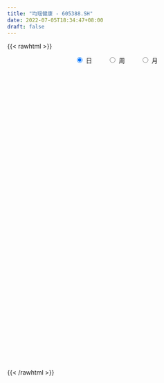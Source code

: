 ```yaml
---
title: "均瑶健康 - 605388.SH"
date: 2022-07-05T18:34:47+08:00
draft: false
---
```

{{< rawhtml >}}
    <div style="text-align: center">
        <label style="padding: 1rem;"><input style="margin-right: .5rem" type="radio" name="period" value="D" checked onclick="period_change(this)">日</label>
        <label style="padding: 1rem;"><input style="margin-right: .5rem" type="radio" name="period" value="W" onclick="period_change(this)">周</label>
        <label style="padding: 1rem;"><input style="margin-right: .5rem" type="radio" name="period" value="M" onclick="period_change(this)">月</label>
    </div>
    <div id="chart" style="height: 700px;"></div> 
    <script type="text/javascript">
        const D_v = [2248.52,683.4,1343.0,3318.27,35761.11,281743.77,409657.01,306037.12,247023.42,203288.97,162003.89,140225.28,151125.35,100701.9,107455.46,84417.52,91993.07,82055.35,64666.99,59244.18,80446.81,100829.95,71824.39,65640.12,39773.19,52912.73,89625.57,91044.77,65178.87,53745.67,38207.94,36638.8,44899.27,50607.59,51830.07,29842.73,50923.31,65048.72,25912.92,31379.15,51117.85,51302.42,67000.86,47892.59,40631.22,33207.67,99191.14,55599.76,28946.71,33688.35,28948.21,33520.17,31555.54,40483.36,66999.06,58939.07,48813.14,36911.64,32964.34,47646.2,54438.29,61232.04,78528.27,62314.8,35390.82,33809.16,22285.6,24996.35,24779.18,20228.58,100022.04,60593.25,62943.54,171910.56,214125.48,199935.71,129353.3,121019.2,167468.49,240946.43,266936.06,184656.98,124643.82,136126.61,130058.43,136053.61,104558.94,107105.1,110958.56,125174.82,134774.94,105022.41,111283.66,235662.94,166727.61,124792.59,92466.92,76431.89,56926.65,75563.62,54454.3,49931.34,51756.4,44545.37,60251.3,61523.63,53236.33,45225.52,40878.59,31100.7,33122.7,33440.2,28478.0,36532.17,30654.3,48164.72,33789.19,92410.44,86708.51,46097.6,36341.33,64042.67,58909.18,35559.59,24234.75,28678.73,18758.0,18813.0,19474.82,18711.0,25778.66,16150.68,23753.22,32793.69,23188.41,21601.12,16900.6,18367.0,14392.6,24799.75,18808.0,27875.55,18821.98,18423.52,70932.59,48579.04,30993.07,22401.62,27481.3,18990.0,20994.0,61563.61,46465.21,45946.41,49311.3,72542.22,73309.29,54332.75,115233.2,172990.88,170944.88,168742.38,229874.75,159148.7,147135.1,159589.01,103056.97,165948.45,119162.44,78610.75,189079.27,158388.46,173411.66,152847.35,174225.18,131815.74,92528.34,183431.3,158210.88,113188.22,93088.6,232497.71,240404.21,145798.82,105626.0,83383.63,104661.64,83360.45,93950.69,92086.96,91236.01,112976.8,82490.64,57406.47,63485.5,42584.3,42073.5,166316.79,102247.84,160225.7,112800.83,110436.09,87990.22,140713.08,99894.59,89349.01,59461.5,49709.5,67697.29,52184.52,76203.68,42490.35,80660.05,65995.05,40635.0,41335.41,30850.0,37524.0,37643.17,27360.0,29156.87,43321.0,34737.09,26222.0,25379.0,27630.14,35541.0,31875.0,25362.0,25268.0,38408.0,44688.87,41307.0,94449.0,67529.0,45171.22,41828.22,64184.56,65539.44,76902.44,54417.44,28295.22,38766.44,34368.09,43510.37,37082.12,25069.0,33485.22,39025.0,38211.0,30954.22,21891.22,33395.0,28957.0,41904.0,27105.0,46135.0,44574.91,26588.89,27577.19,30404.11,31071.58,17937.0,35295.19,21803.88,27050.96,31587.62,14190.15,20525.44,82452.79,82165.31,41950.69,37315.5,22524.83,48831.0,46745.74,114627.7,138383.7,72323.12,53904.38,47273.26,30952.01,35761.0,65984.53,70245.53,53517.15,40278.25,67551.46,35260.87,41146.39,35333.71,39032.87,26115.3,59016.13,39850.0,27291.02,88895.09,36763.22,31506.98,37007.0,36690.0,38915.3,48928.0,34995.0,38055.61,42797.76,36502.26,32993.3,36758.93,33871.07,18838.62,37015.26,30556.93,37657.26,23152.0,30367.34,23772.39,31142.0,62557.11,42116.08,32570.0,46343.1,32008.08,26126.0,27341.18,28777.03,19730.04,25661.0,22100.0,35778.01,114450.17,78640.01,121360.0,68821.0,69774.15,73403.86,167898.52,53139.0,511246.56,307733.49,243430.93,228273.45,179293.02,202137.52,192618.51,159947.3,83953.01,96811.3,79476.87,65439.86,77159.0,43619.0,62881.12,44594.0,30954.0,34784.72,38907.0,38778.22,40980.03,30739.0,24879.0,48592.0,34076.0,28070.97,30788.0,48286.53,31565.0,86194.0,59319.76,65425.97,72179.0,134216.34,167045.34,143980.97,175637.41,126851.0,108546.0,59450.0,147116.0,80335.23,76491.0,86671.0,115852.0,222885.23,260108.2,168594.07,186660.22,355050.75,271798.53,159317.73,150040.0,123976.0,115536.0,71886.5,57311.8,127267.0,114147.0,64937.0,92119.0,143926.5,122813.0,96755.3,76191.5,123661.0,127783.37,239924.27,115992.97,124779.0,123558.0,123493.52,87043.44,96180.22,90734.22,51495.94,42745.15,75526.98,81560.22,104061.0,135697.29,209995.0,166398.07,109055.07,71448.0,101162.34,94282.25,122179.55,119012.22,80031.22,147135.22,139919.44,152658.0,138694.96,95356.0,77450.0,65677.0,83409.0,73479.17,61930.3,45479.0,142692.3,108075.3,102000.0,77222.0,64947.0,128388.5,96047.0,92224.0,95496.0,152914.0,84576.0,67009.23,83139.0,85537.0,45061.0,71905.0]
const D_histogram = [0.0,0.1231680912,0.3295616886,0.5899504993,0.883865898,1.1979656651,1.2457826766,1.0109482198,0.8361504366,0.7190034426,0.5129432736,0.3348154521,0.0959777048,-0.1615903881,-0.423409623,-0.6100238709,-0.7236500323,-0.8368915202,-0.8705723676,-0.8799924561,-0.7925729703,-0.6606342648,-0.5630002213,-0.4664519097,-0.4096819127,-0.4162624901,-0.3234101153,-0.243203057,-0.2179681271,-0.2439691415,-0.2357089416,-0.2377790932,-0.1786650945,-0.0883609319,-0.0060142387,0.0293894031,0.0691850397,0.0412047534,0.0142363488,0.022468638,0.0490903962,0.0468020988,0.0710791882,0.0442019281,-0.006409739,-0.0494464406,-0.1759876296,-0.3031608393,-0.3595549289,-0.3416450252,-0.3322061976,-0.2818657922,-0.2289453974,-0.1543240945,-0.0530685265,0.0277850207,0.0941018789,0.099115081,0.120737003,0.1577420743,0.1759243703,0.1879747452,0.2232013898,0.202314211,0.164758746,0.1068619436,0.0772976695,0.0636744231,0.041466431,0.0340926551,0.1288611324,0.1585825068,0.1890101434,0.3269827972,0.4031310087,0.4866723563,0.460230773,0.3805074112,0.4442840854,0.5011122976,0.6151963772,0.5484627549,0.4587127053,0.3971245268,0.2597845948,0.0911450653,-0.0852889376,-0.2578031893,-0.2299674408,-0.2797932417,-0.2231601009,-0.2018162895,-0.1311360835,0.0059897062,0.0109961856,-0.1009180313,-0.1606801035,-0.2850870814,-0.3324362851,-0.415677555,-0.5065315691,-0.4858353398,-0.431575261,-0.3881330692,-0.3222315185,-0.2500785271,-0.246780907,-0.2466839512,-0.268457602,-0.2441119714,-0.2605026033,-0.2811894973,-0.2600860416,-0.1903283346,-0.1609448266,-0.0859266306,-0.0651761328,0.0303875789,0.0765046374,0.0826558233,0.0970696916,0.1622725036,0.1795779305,0.1515058448,0.1286652946,0.093415262,0.0647856917,0.0652713842,0.0544756066,0.0632158357,0.049137058,0.0507379338,0.0294199415,-0.0377596915,-0.0624300593,-0.0647644809,-0.073250831,-0.0945539182,-0.0817147326,-0.0390281658,0.006177528,0.0505783247,0.0837354899,0.0868565321,0.1697073194,0.2052655813,0.2139553531,0.2093285324,0.1718698608,0.1517808088,0.1113770282,0.1366857478,0.1524039292,0.1743413238,0.174378735,0.2068771499,0.1816033376,0.1644260082,0.2638918363,0.3310961543,0.3297677982,0.4398794399,0.5447798045,0.6084024725,0.6159041368,0.4709232519,0.3613405119,0.3662957829,0.3462201389,0.2469012312,0.2487003546,0.2902427904,0.4527736982,0.4563093815,0.5625429182,0.5827046495,0.5146243958,0.2927998129,0.0870424096,-0.0393443903,-0.1845729982,-0.1178737798,-0.2610801022,-0.5226435714,-0.6884112847,-0.7398430398,-0.7056561924,-0.6869121384,-0.6179138832,-0.5591928719,-0.5699821338,-0.4916481821,-0.4810547408,-0.4434555668,-0.456260379,-0.4734192086,-0.4575051778,-0.2815307047,-0.2071841758,-0.0665823093,0.0202599154,0.0745516386,0.0620293466,0.1440760099,0.1276048691,0.0135812161,-0.0733153214,-0.1078542692,-0.0998619642,-0.1419844545,-0.1395958726,-0.1327281946,-0.2181989257,-0.2997700255,-0.3216070993,-0.3417787212,-0.3360956988,-0.2805541842,-0.2228378897,-0.1739342959,-0.1499522771,-0.1578222635,-0.1848842031,-0.1704429595,-0.1309950611,-0.1223152004,-0.1439453841,-0.1729005196,-0.210916608,-0.2195913299,-0.1731823236,-0.1612945698,-0.1042910742,0.026741002,0.0964109834,0.1518282089,0.1350723694,0.1827785677,0.2475492429,0.313950588,0.3031490901,0.2674461759,0.2620699428,0.1892325604,0.1298292775,0.0803879857,0.023006658,0.0025330319,-0.0096944899,-0.0065177811,-0.0225556206,-0.0376192719,-0.0620459202,-0.0870901534,-0.0631468727,-0.054282754,-0.0073476644,0.0412224284,0.0728609913,0.0997207083,0.1091862901,0.1057281526,0.107511693,0.0911822496,0.0743589585,0.071978445,0.0581894693,0.0423073422,0.0475474145,0.0924468275,0.1628304237,0.1813086005,0.161404334,0.1525797755,0.1750653134,0.1677344269,0.2285092025,0.2899739566,0.3014012879,0.2476331294,0.2139681614,0.1661008081,0.1127387367,0.1254816028,0.1353077518,0.088237248,0.0601019119,-0.0531065139,-0.1414675307,-0.1473970754,-0.1444093975,-0.130554645,-0.1141464089,-0.0482362584,-0.0178239331,-0.0156818332,0.0471602132,0.0680648419,0.0767491603,0.0694857321,0.0658506635,0.0396413609,-0.0083679229,-0.063037978,-0.1010043586,-0.1141553738,-0.1363300831,-0.1282259719,-0.1089343802,-0.1127498314,-0.1210186879,-0.0911644313,-0.0662141686,-0.0518764192,-0.0397183461,-0.0556385142,-0.049267432,-0.0253172584,0.0193023475,0.0483288836,0.0665883918,0.0916684364,0.0805710177,0.0663416724,0.0315987169,0.0055309668,-0.0054491279,-0.0197862675,-0.0226673316,-0.0136980195,0.0577812808,0.0918097356,0.0454884544,0.0251585659,0.048293206,0.0686297958,0.1944801514,0.3915493044,0.4822732252,0.3964641268,0.3535736946,0.3568953181,0.3243765375,0.3252422453,0.2415850603,0.1068708603,0.022916493,-0.1052840556,-0.1840573749,-0.2630396247,-0.3757035259,-0.4312403178,-0.4917490949,-0.4834347265,-0.4370609409,-0.3676289136,-0.3005861541,-0.2602065192,-0.2469969911,-0.217123307,-0.191277722,-0.1318615342,-0.0982522866,-0.0759744782,-0.0515828485,-0.0525544639,-0.0443636651,-0.0658580191,-0.049160211,-0.0201365791,0.0291769551,0.1759864092,0.2883771148,0.3886002555,0.358271116,0.221998779,0.0853113666,0.105306241,0.1284063931,0.0849407136,-0.0153929629,-0.0541782217,0.0371152753,0.1246590107,0.1954065083,0.2176490158,0.2295254859,0.2688587205,0.2244474242,0.1300014075,0.0707524481,0.0448052878,-0.0285721309,-0.1079827537,-0.1676206221,-0.1673227662,-0.22992452,-0.2847487873,-0.2386396854,-0.1566677758,-0.0599868384,-0.013263034,0.0061112639,0.0736842298,0.0892612326,0.0214503788,-0.0836333213,-0.2587101253,-0.4570407799,-0.564057846,-0.6107747704,-0.569268782,-0.5224843159,-0.4819493701,-0.4061528231,-0.3055590737,-0.2303758462,-0.1119942868,0.0753758985,0.2155825101,0.279457914,0.2768269377,0.258821445,0.2621659533,0.2672703718,0.2253760513,0.2405838167,0.2162080177,0.2348155923,0.2399249059,0.2561807472,0.2671379676,0.2410438494,0.2046705352,0.1562747407,0.1248604767,0.0550361579,0.0335951054,0.0109801437,0.0628183762,0.0748606672,0.0649867935,0.0640819615,0.0412585325,0.0466426618,-0.016835657,-0.0690554829,-0.0519734352,0.0128740861,0.0359464237,0.0015491644,0.0190845515,0.0005608601,-0.0191725465,-0.0621985588]
const D_fast = [0.0,0.153960114,0.4427441336,0.8506205691,1.3655024422,1.9790936256,2.3383563063,2.3562589044,2.3904987303,2.453102597,2.3752782464,2.280854288,2.0660109669,1.7680452769,1.4003736363,1.0612534206,0.7667147511,0.4442503833,0.192926444,-0.0364917586,-0.1472155154,-0.180435376,-0.2235513879,-0.2436160537,-0.2892665349,-0.3999127349,-0.3879128888,-0.3685065948,-0.3977636967,-0.4847569965,-0.535424032,-0.5969389568,-0.5824912318,-0.5142773022,-0.4334341686,-0.3906831761,-0.3335912796,-0.3512703775,-0.3746796949,-0.3608302461,-0.3219358889,-0.3125236616,-0.2704767751,-0.2863035532,-0.3385176551,-0.3939159668,-0.5644540632,-0.7674174828,-0.9137003046,-0.9812016572,-1.054814379,-1.0749404217,-1.0792563762,-1.043216097,-0.9552276606,-0.8674278582,-0.7775855303,-0.7477935579,-0.6959873852,-0.6195467953,-0.5573834067,-0.4983393455,-0.4073123534,-0.3776209795,-0.3739867581,-0.4051680745,-0.4154079312,-0.4131125719,-0.4249539562,-0.4238045684,-0.2968208079,-0.2274538069,-0.1497736345,0.0699447187,0.2468756823,0.452085119,0.540701229,0.55610472,0.7309524155,0.9130587022,1.180941876,1.2513239424,1.2762520691,1.3139450224,1.241551239,1.0956979758,0.8979417386,0.6609766896,0.6313205778,0.5115464665,0.512389582,0.4832793212,0.5211755063,0.6597987225,0.6675542483,0.5304105235,0.4304784255,0.2347996772,0.1043414023,-0.0828192565,-0.3003061628,-0.4010687685,-0.4547025049,-0.5082935804,-0.5229499093,-0.5133165497,-0.5717141564,-0.6332881883,-0.7221762396,-0.7588586019,-0.8403748846,-0.931359153,-0.9752772076,-0.9531015843,-0.963954283,-0.9104177446,-0.90596128,-0.8028006736,-0.7375574557,-0.710742314,-0.6720610228,-0.566290085,-0.5040901754,-0.4942857999,-0.4849600264,-0.4968562435,-0.5092893909,-0.4924858523,-0.4896627283,-0.4651185403,-0.4669130535,-0.4526276942,-0.4665907012,-0.543210257,-0.5834881397,-0.6020136815,-0.6288127393,-0.6737543061,-0.6813438036,-0.6484142783,-0.6016642025,-0.5446188247,-0.490527787,-0.4656926118,-0.3404149946,-0.2535403373,-0.1913617274,-0.143656415,-0.1381476213,-0.1202914711,-0.1328509947,-0.0733708381,-0.0195516745,0.0459710512,0.0896031461,0.1738208485,0.1939478706,0.2178770433,0.3833158305,0.533294187,0.6144077805,0.8344892822,1.0755845979,1.2913078841,1.4527855825,1.4255355106,1.4062878985,1.5028171153,1.569296506,1.5317029061,1.5956771181,1.7097802515,1.9855045839,2.1031176126,2.3499868788,2.5158247726,2.5764006178,2.4277759881,2.2437791872,2.1075562898,1.9161844323,1.9534152058,1.7449388578,1.3527144957,1.0148439613,0.7784514462,0.6362242455,0.483240265,0.3977600493,0.3166828427,0.1633980473,0.1188199535,0.0091497096,-0.0641150081,-0.190984915,-0.3264985468,-0.4249608105,-0.3193690135,-0.2968185285,-0.1728622394,-0.0809550358,-0.008025403,-0.0050403584,0.1130253074,0.1284553839,0.017827035,-0.0873983329,-0.148900848,-0.165874034,-0.243492638,-0.2760030242,-0.3023173949,-0.4423378574,-0.5988514636,-0.7010903121,-0.8067066144,-0.8850475167,-0.8996445481,-0.897637726,-0.8922177062,-0.9057237567,-0.9530493089,-1.0263322994,-1.0545017956,-1.0478026625,-1.0697016019,-1.1273181317,-1.199498397,-1.2902436375,-1.3538161918,-1.3507027664,-1.3791386551,-1.348207928,-1.2104906013,-1.1167178741,-1.0233435964,-1.0063313435,-0.9129305033,-0.7862725173,-0.6413835253,-0.5763977506,-0.5452391209,-0.4850978683,-0.5106271106,-0.5375730742,-0.5669173695,-0.6185470326,-0.6383874008,-0.6530385451,-0.6514912815,-0.6731680262,-0.6976364955,-0.7375746238,-0.7843913953,-0.7762348329,-0.7809414027,-0.7358432291,-0.6769675293,-0.6271137186,-0.5753238244,-0.5385616701,-0.5155877695,-0.4869263058,-0.4804601869,-0.4786937383,-0.4630796405,-0.462321249,-0.4676265405,-0.4504996146,-0.3824884947,-0.2713972925,-0.2075919656,-0.1871451486,-0.1578247632,-0.091572897,-0.0569701768,0.0609318995,0.1948901427,0.281667796,0.2898079199,0.3096349922,0.303292841,0.2781154537,0.3222287205,0.3658818075,0.3408706156,0.3277607575,0.2012757033,0.0775478038,0.0347689902,0.0016543187,-0.01712959,-0.0292579561,0.0245931297,0.0505494719,0.0487711135,0.1234032131,0.1613240523,0.1891956608,0.1993036656,0.2121312629,0.1958323005,0.145731036,0.0753014864,0.0120840161,-0.0296058425,-0.0858630726,-0.1098154544,-0.1177574577,-0.1497603667,-0.1882838953,-0.1812207465,-0.1728240259,-0.1714553814,-0.1692268948,-0.1990566914,-0.2050024672,-0.1873816082,-0.1379364154,-0.0968276584,-0.0619210522,-0.0139238986,-0.0048785629,-0.00252249,-0.0293657663,-0.0540507747,-0.0663931513,-0.0856768578,-0.0942247548,-0.0886799476,-0.0027553271,0.0542255616,0.019276394,0.005236147,0.0404440886,0.0779381273,0.2524085208,0.5473649998,0.758657227,0.7719641602,0.8174671517,0.9100126048,0.9585879586,1.0407642277,1.0175033077,0.9095068228,0.8312815788,0.6767600163,0.5519723532,0.4072301972,0.2006404146,0.0372935432,-0.1461525076,-0.2586968207,-0.3215882704,-0.3440634715,-0.3521672505,-0.3768392454,-0.4253789651,-0.4497861077,-0.4717599533,-0.4453091491,-0.4362629731,-0.4329787843,-0.4214828667,-0.435593098,-0.4384932155,-0.4764520743,-0.472044319,-0.4480548318,-0.3914470589,-0.2006410025,-0.0161560181,0.1812171864,0.240455826,0.1596831837,0.0443236129,0.0906450476,0.1458467979,0.1236162969,0.0194343796,-0.0328954346,0.0676768812,0.1863853693,0.3059844939,0.3826392555,0.4518970971,0.5584450117,0.5701455715,0.5081999067,0.4666390593,0.4518932209,0.3713727695,0.2649664583,0.1634234344,0.1218905987,0.001807715,-0.1242037491,-0.1377545686,-0.094949603,-0.0132653752,0.0301426708,0.0510447846,0.1370388079,0.1749311189,0.1124828598,-0.0135091706,-0.2532635059,-0.5658543555,-0.8138858831,-1.0132965001,-1.1141077072,-1.19794432,-1.2778967167,-1.3036383755,-1.2794343945,-1.2618451285,-1.1714621409,-0.9652479809,-0.7711457418,-0.6374058594,-0.5708301013,-0.5241302327,-0.4552442361,-0.3833222247,-0.3688725323,-0.2935188128,-0.2638426074,-0.1865311346,-0.1214405946,-0.0411395665,0.0366021458,0.0707689899,0.0855633095,0.0762362002,0.0760370554,0.019971776,0.0069294998,-0.0129404259,0.0546024006,0.0853598585,0.0917326832,0.1068483414,0.0943395456,0.1113843404,0.0436971073,-0.0257865893,-0.0216979004,0.0463681424,0.078427086,0.0444171178,0.0667236427,0.0483401664,0.0238136232,-0.0347620289]
const D_slow = [0.0,0.0307920228,0.1131824449,0.2606700698,0.4816365443,0.7811279605,1.0925736297,1.3453106846,1.5543482938,1.7340991544,1.8623349728,1.9460388358,1.970033262,1.929635665,1.8237832593,1.6712772915,1.4903647835,1.2811419034,1.0634988115,0.8435006975,0.6453574549,0.4801988887,0.3394488334,0.222835856,0.1204153778,0.0163497553,-0.0645027736,-0.1253035378,-0.1797955696,-0.240787855,-0.2997150904,-0.3591598637,-0.4038261373,-0.4259163703,-0.4274199299,-0.4200725792,-0.4027763192,-0.3924751309,-0.3889160437,-0.3832988842,-0.3710262851,-0.3593257604,-0.3415559634,-0.3305054813,-0.3321079161,-0.3444695262,-0.3884664336,-0.4642566435,-0.5541453757,-0.639556632,-0.7226081814,-0.7930746295,-0.8503109788,-0.8888920024,-0.9021591341,-0.8952128789,-0.8716874092,-0.8469086389,-0.8167243882,-0.7772888696,-0.733307777,-0.6863140907,-0.6305137432,-0.5799351905,-0.538745504,-0.5120300181,-0.4927056007,-0.476786995,-0.4664203872,-0.4578972235,-0.4256819403,-0.3860363136,-0.3387837778,-0.2570380785,-0.1562553263,-0.0345872373,0.080470456,0.1755973088,0.2866683301,0.4119464045,0.5657454988,0.7028611875,0.8175393639,0.9168204956,0.9817666442,1.0045529106,0.9832306762,0.9187798788,0.8612880186,0.7913397082,0.735549683,0.6850956106,0.6523115897,0.6538090163,0.6565580627,0.6313285548,0.591158529,0.5198867586,0.4367776873,0.3328582986,0.2062254063,0.0847665714,-0.0231272439,-0.1201605112,-0.2007183908,-0.2632380226,-0.3249332493,-0.3866042371,-0.4537186376,-0.5147466305,-0.5798722813,-0.6501696556,-0.715191166,-0.7627732497,-0.8030094564,-0.824491114,-0.8407851472,-0.8331882525,-0.8140620931,-0.7933981373,-0.7691307144,-0.7285625885,-0.6836681059,-0.6457916447,-0.613625321,-0.5902715055,-0.5740750826,-0.5577572366,-0.5441383349,-0.528334376,-0.5160501115,-0.503365628,-0.4960106427,-0.5054505655,-0.5210580804,-0.5372492006,-0.5555619083,-0.5792003879,-0.599629071,-0.6093861125,-0.6078417305,-0.5951971493,-0.5742632769,-0.5525491438,-0.510122314,-0.4588059187,-0.4053170804,-0.3529849473,-0.3100174821,-0.2720722799,-0.2442280229,-0.2100565859,-0.1719556036,-0.1283702727,-0.0847755889,-0.0330563014,0.012344533,0.0534510351,0.1194239941,0.2021980327,0.2846399823,0.3946098423,0.5308047934,0.6829054115,0.8368814457,0.9546122587,1.0449473866,1.1365213324,1.2230763671,1.2848016749,1.3469767636,1.4195374611,1.5327308857,1.6468082311,1.7874439606,1.933120123,2.061776222,2.1349761752,2.1567367776,2.14690068,2.1007574305,2.0712889855,2.00601896,1.8753580671,1.703255246,1.518294486,1.3418804379,1.1701524033,1.0156739325,0.8758757145,0.7333801811,0.6104681356,0.4902044504,0.3793405587,0.2652754639,0.1469206618,0.0325443673,-0.0378383088,-0.0896343528,-0.1062799301,-0.1012149512,-0.0825770416,-0.0670697049,-0.0310507025,0.0008505148,0.0042458188,-0.0140830115,-0.0410465788,-0.0660120698,-0.1015081835,-0.1364071516,-0.1695892003,-0.2241389317,-0.2990814381,-0.3794832129,-0.4649278932,-0.5489518179,-0.6190903639,-0.6747998364,-0.7182834103,-0.7557714796,-0.7952270455,-0.8414480962,-0.8840588361,-0.9168076014,-0.9473864015,-0.9833727475,-1.0265978774,-1.0793270294,-1.1342248619,-1.1775204428,-1.2178440853,-1.2439168538,-1.2372316033,-1.2131288575,-1.1751718052,-1.1414037129,-1.095709071,-1.0338217602,-0.9553341133,-0.8795468407,-0.8126852968,-0.7471678111,-0.699859671,-0.6674023516,-0.6473053552,-0.6415536907,-0.6409204327,-0.6433440552,-0.6449735004,-0.6506124056,-0.6600172236,-0.6755287036,-0.697301242,-0.7130879601,-0.7266586487,-0.7284955648,-0.7181899577,-0.6999747098,-0.6750445328,-0.6477479602,-0.6213159221,-0.5944379988,-0.5716424364,-0.5530526968,-0.5350580855,-0.5205107182,-0.5099338827,-0.4980470291,-0.4749353222,-0.4342277162,-0.3889005661,-0.3485494826,-0.3104045387,-0.2666382104,-0.2247046036,-0.167577303,-0.0950838139,-0.0197334919,0.0421747905,0.0956668308,0.1371920329,0.165376717,0.1967471177,0.2305740557,0.2526333677,0.2676588456,0.2543822172,0.2190153345,0.1821660656,0.1460637163,0.113425055,0.0848884528,0.0728293882,0.0683734049,0.0644529466,0.0762429999,0.0932592104,0.1124465005,0.1298179335,0.1462805994,0.1561909396,0.1540989589,0.1383394644,0.1130883747,0.0845495313,0.0504670105,0.0184105175,-0.0088230775,-0.0370105354,-0.0672652073,-0.0900563152,-0.1066098573,-0.1195789621,-0.1295085487,-0.1434181772,-0.1557350352,-0.1620643498,-0.1572387629,-0.145156542,-0.1285094441,-0.105592335,-0.0854495805,-0.0688641624,-0.0609644832,-0.0595817415,-0.0609440235,-0.0658905903,-0.0715574232,-0.0749819281,-0.0605366079,-0.037584174,-0.0262120604,-0.0199224189,-0.0078491174,0.0093083315,0.0579283694,0.1558156955,0.2763840018,0.3755000335,0.4638934571,0.5531172866,0.634211421,0.7155219824,0.7759182474,0.8026359625,0.8083650858,0.7820440719,0.7360297281,0.670269822,0.5763439405,0.468533861,0.3455965873,0.2247379057,0.1154726705,0.0235654421,-0.0515810964,-0.1166327262,-0.178381974,-0.2326628008,-0.2804822313,-0.3134476148,-0.3380106865,-0.357004306,-0.3699000182,-0.3830386341,-0.3941295504,-0.4105940552,-0.4228841079,-0.4279182527,-0.4206240139,-0.3766274116,-0.3045331329,-0.2073830691,-0.1178152901,-0.0623155953,-0.0409877537,-0.0146611934,0.0174404049,0.0386755833,0.0348273425,0.0212827871,0.0305616059,0.0617263586,0.1105779857,0.1649902396,0.2223716111,0.2895862912,0.3456981473,0.3781984992,0.3958866112,0.4070879331,0.3999449004,0.372949212,0.3310440565,0.2892133649,0.2317322349,0.1605450381,0.1008851168,0.0617181728,0.0467214632,0.0434057047,0.0449335207,0.0633545782,0.0856698863,0.091032481,0.0701241507,0.0054466194,-0.1088135756,-0.2498280371,-0.4025217297,-0.5448389252,-0.6754600042,-0.7959473467,-0.8974855524,-0.9738753209,-1.0314692824,-1.0594678541,-1.0406238795,-0.9867282519,-0.9168637734,-0.847657039,-0.7829516777,-0.7174101894,-0.6505925965,-0.5942485836,-0.5341026295,-0.480050625,-0.421346727,-0.3613655005,-0.2973203137,-0.2305358218,-0.1702748595,-0.1191072257,-0.0800385405,-0.0488234213,-0.0350643819,-0.0266656055,-0.0239205696,-0.0082159756,0.0104991912,0.0267458896,0.04276638,0.0530810131,0.0647416786,0.0605327643,0.0432688936,0.0302755348,0.0334940563,0.0424806622,0.0428679534,0.0476390912,0.0477793063,0.0429861696,0.0274365299]
const D_data = [['2020-08-18', 16.12, 19.34, 16.12, 19.34],['2020-08-19', 21.27, 21.27, 21.27, 21.27],['2020-08-20', 23.4, 23.4, 23.4, 23.4],['2020-08-21', 25.74, 25.74, 25.74, 25.74],['2020-08-24', 28.31, 28.31, 28.31, 28.31],['2020-08-25', 29.72, 31.14, 29.1, 31.14],['2020-08-26', 31.2, 29.9, 29.04, 32.25],['2020-08-27', 28.43, 26.93, 26.91, 28.55],['2020-08-28', 26.6, 27.52, 26.4, 28.8],['2020-08-31', 27.29, 28.31, 27.27, 29.11],['2020-09-01', 27.85, 27.07, 26.64, 28.15],['2020-09-02', 26.9, 26.99, 26.78, 27.77],['2020-09-03', 27.1, 25.55, 25.41, 27.29],['2020-09-04', 24.6, 24.22, 24.12, 24.95],['2020-09-07', 24.2, 22.79, 22.74, 24.26],['2020-09-08', 22.79, 22.35, 21.98, 23.0],['2020-09-09', 21.78, 22.14, 21.66, 22.98],['2020-09-10', 22.16, 21.1, 20.1, 22.67],['2020-09-11', 20.55, 21.18, 20.55, 21.5],['2020-09-14', 21.19, 20.8, 20.67, 21.38],['2020-09-15', 20.69, 21.66, 20.66, 21.78],['2020-09-16', 21.4, 22.31, 21.04, 22.73],['2020-09-17', 22.01, 22.07, 21.75, 22.55],['2020-09-18', 21.88, 22.21, 21.71, 22.56],['2020-09-21', 22.23, 21.8, 21.76, 22.23],['2020-09-22', 21.46, 20.82, 20.81, 21.5],['2020-09-23', 20.97, 22.0, 20.88, 22.65],['2020-09-24', 21.75, 22.07, 21.7, 22.71],['2020-09-25', 22.09, 21.46, 21.22, 22.68],['2020-09-28', 21.52, 20.6, 20.43, 21.67],['2020-09-29', 20.66, 20.75, 20.4, 21.02],['2020-09-30', 20.76, 20.4, 20.34, 20.95],['2020-10-09', 20.67, 21.1, 20.65, 21.28],['2020-10-12', 21.2, 21.73, 21.19, 21.88],['2020-10-13', 21.73, 22.0, 21.45, 22.22],['2020-10-14', 21.92, 21.68, 21.6, 22.16],['2020-10-15', 21.44, 21.92, 21.28, 22.1],['2020-10-16', 21.79, 21.09, 20.82, 21.96],['2020-10-19', 20.93, 20.92, 20.71, 21.23],['2020-10-20', 20.67, 21.27, 20.67, 21.35],['2020-10-21', 21.28, 21.57, 20.92, 21.89],['2020-10-22', 21.6, 21.26, 21.21, 21.99],['2020-10-23', 21.01, 21.65, 21.01, 22.01],['2020-10-26', 21.53, 21.0, 20.0, 21.66],['2020-10-27', 21.04, 20.46, 20.23, 21.18],['2020-10-28', 20.33, 20.23, 20.03, 20.6],['2020-10-29', 19.49, 18.58, 18.21, 19.5],['2020-10-30', 18.54, 17.63, 17.57, 18.54],['2020-11-02', 17.57, 17.68, 17.45, 17.8],['2020-11-03', 17.7, 18.14, 17.6, 18.16],['2020-11-04', 18.2, 17.74, 17.7, 18.21],['2020-11-05', 17.89, 18.06, 17.78, 18.1],['2020-11-06', 18.0, 18.05, 17.9, 18.3],['2020-11-09', 18.1, 18.39, 18.0, 18.45],['2020-11-10', 18.4, 18.99, 18.18, 19.19],['2020-11-11', 18.78, 19.09, 18.65, 19.5],['2020-11-12', 19.25, 19.23, 18.57, 19.34],['2020-11-13', 19.0, 18.61, 18.5, 19.18],['2020-11-16', 18.54, 18.86, 18.41, 18.95],['2020-11-17', 18.88, 19.21, 18.73, 19.26],['2020-11-18', 19.03, 19.15, 18.92, 19.65],['2020-11-19', 18.98, 19.2, 18.8, 19.67],['2020-11-20', 19.18, 19.69, 18.87, 19.87],['2020-11-23', 19.6, 19.11, 19.03, 19.7],['2020-11-24', 19.1, 18.81, 18.7, 19.1],['2020-11-25', 18.77, 18.33, 18.27, 18.96],['2020-11-26', 18.48, 18.45, 18.11, 18.5],['2020-11-27', 18.28, 18.52, 18.11, 18.58],['2020-11-30', 18.48, 18.29, 18.21, 18.68],['2020-12-01', 18.2, 18.36, 18.17, 18.46],['2020-12-02', 18.42, 19.88, 18.35, 19.99],['2020-12-03', 19.52, 19.46, 19.19, 19.75],['2020-12-04', 19.57, 19.72, 19.45, 19.94],['2020-12-07', 20.13, 21.69, 19.59, 21.69],['2020-12-08', 21.13, 21.76, 21.13, 23.47],['2020-12-09', 21.7, 22.63, 21.29, 23.42],['2020-12-10', 22.17, 21.79, 21.63, 22.51],['2020-12-11', 21.43, 21.19, 20.69, 22.22],['2020-12-14', 21.1, 23.31, 21.1, 23.31],['2020-12-15', 24.0, 23.98, 23.38, 24.98],['2020-12-16', 23.51, 25.68, 23.51, 26.28],['2020-12-17', 24.4, 24.1, 23.8, 24.75],['2020-12-18', 23.58, 23.9, 23.33, 24.94],['2020-12-21', 23.58, 24.31, 22.58, 24.36],['2020-12-22', 23.81, 23.22, 23.12, 24.47],['2020-12-23', 23.2, 22.28, 21.83, 23.25],['2020-12-24', 22.36, 21.39, 21.2, 22.84],['2020-12-25', 20.87, 20.49, 19.82, 20.99],['2020-12-28', 20.88, 22.54, 20.57, 22.54],['2020-12-29', 23.16, 21.42, 21.16, 23.16],['2020-12-30', 21.44, 22.68, 21.42, 23.29],['2020-12-31', 22.66, 22.38, 22.12, 23.16],['2021-01-04', 22.41, 23.21, 22.08, 23.41],['2021-01-05', 22.79, 24.65, 22.79, 25.53],['2021-01-06', 24.1, 23.48, 23.05, 24.5],['2021-01-07', 23.0, 21.78, 21.47, 23.28],['2021-01-08', 21.93, 21.95, 20.75, 22.4],['2021-01-11', 21.53, 20.54, 20.54, 21.93],['2021-01-12', 20.2, 20.86, 20.2, 21.5],['2021-01-13', 20.71, 19.81, 19.43, 20.71],['2021-01-14', 19.58, 18.91, 18.68, 19.75],['2021-01-15', 18.99, 19.74, 18.79, 19.98],['2021-01-18', 19.68, 20.0, 19.07, 20.16],['2021-01-19', 19.8, 19.79, 19.74, 20.39],['2021-01-20', 19.83, 20.06, 19.18, 20.14],['2021-01-21', 19.93, 20.25, 19.8, 20.49],['2021-01-22', 20.2, 19.35, 19.27, 20.2],['2021-01-25', 19.21, 19.07, 18.71, 19.78],['2021-01-26', 19.07, 18.47, 18.45, 19.2],['2021-01-27', 18.47, 18.78, 18.13, 18.88],['2021-01-28', 18.5, 18.01, 17.98, 18.76],['2021-01-29', 18.13, 17.55, 17.35, 18.35],['2021-02-01', 17.4, 17.76, 17.3, 17.88],['2021-02-02', 17.92, 18.33, 17.8, 18.59],['2021-02-03', 18.35, 17.84, 17.7, 18.36],['2021-02-04', 17.81, 18.48, 17.66, 18.56],['2021-02-05', 18.5, 17.88, 17.78, 18.55],['2021-02-08', 18.84, 19.0, 18.42, 19.67],['2021-02-09', 18.34, 18.69, 17.88, 18.88],['2021-02-10', 18.6, 18.28, 18.09, 18.63],['2021-02-18', 18.45, 18.4, 18.21, 18.59],['2021-02-19', 18.41, 19.25, 18.41, 19.47],['2021-02-22', 19.06, 18.91, 18.86, 19.31],['2021-02-23', 18.84, 18.35, 18.2, 18.84],['2021-02-24', 18.3, 18.3, 18.18, 18.48],['2021-02-25', 18.41, 17.99, 17.84, 18.42],['2021-02-26', 17.58, 17.88, 17.58, 18.08],['2021-03-01', 17.86, 18.14, 17.84, 18.15],['2021-03-02', 18.38, 17.94, 17.86, 18.38],['2021-03-03', 17.97, 18.15, 17.86, 18.17],['2021-03-04', 18.12, 17.82, 17.75, 18.12],['2021-03-05', 17.66, 17.95, 17.58, 18.03],['2021-03-08', 18.1, 17.57, 17.57, 18.11],['2021-03-09', 17.56, 16.68, 16.2, 17.6],['2021-03-10', 16.85, 16.85, 16.64, 17.09],['2021-03-11', 16.75, 16.93, 16.52, 16.99],['2021-03-12', 17.0, 16.69, 16.6, 17.08],['2021-03-15', 16.66, 16.3, 16.22, 16.66],['2021-03-16', 16.33, 16.55, 16.3, 16.62],['2021-03-17', 16.65, 16.94, 16.58, 17.14],['2021-03-18', 17.0, 17.11, 16.81, 17.17],['2021-03-19', 17.29, 17.28, 17.18, 17.68],['2021-03-22', 17.19, 17.32, 17.01, 17.45],['2021-03-23', 17.38, 17.03, 16.94, 17.47],['2021-03-24', 16.93, 18.29, 16.86, 18.73],['2021-03-25', 17.95, 18.1, 17.6, 18.39],['2021-03-26', 17.95, 17.99, 17.77, 18.19],['2021-03-29', 17.87, 17.95, 17.81, 18.08],['2021-03-30', 17.95, 17.53, 17.43, 17.99],['2021-03-31', 17.35, 17.68, 17.2, 17.74],['2021-04-01', 17.6, 17.33, 17.31, 17.77],['2021-04-02', 17.7, 18.18, 17.68, 18.36],['2021-04-06', 18.21, 18.26, 18.0, 18.5],['2021-04-07', 18.18, 18.55, 17.98, 18.75],['2021-04-08', 18.43, 18.46, 18.24, 18.87],['2021-04-09', 18.31, 19.1, 18.1, 19.2],['2021-04-12', 19.37, 18.55, 18.49, 19.78],['2021-04-13', 18.54, 18.68, 18.5, 19.39],['2021-04-14', 18.46, 20.55, 17.84, 20.55],['2021-04-15', 21.4, 20.86, 19.93, 21.4],['2021-04-16', 20.86, 20.48, 20.44, 22.45],['2021-04-19', 20.1, 22.53, 20.05, 22.53],['2021-04-20', 23.18, 23.51, 22.66, 24.66],['2021-04-21', 23.2, 24.0, 22.7, 24.18],['2021-04-22', 24.85, 24.09, 23.61, 25.45],['2021-04-23', 23.75, 22.37, 22.18, 24.1],['2021-04-26', 22.2, 22.6, 22.06, 23.4],['2021-04-27', 22.53, 24.2, 21.77, 24.86],['2021-04-28', 24.2, 24.3, 23.68, 25.0],['2021-04-29', 24.16, 23.4, 23.23, 24.42],['2021-04-30', 23.8, 24.79, 23.8, 25.74],['2021-05-06', 24.5, 25.82, 24.5, 26.28],['2021-05-07', 25.7, 28.4, 25.2, 28.4],['2021-05-10', 27.23, 27.45, 26.86, 28.39],['2021-05-11', 27.8, 29.69, 27.27, 30.1],['2021-05-12', 29.21, 29.68, 28.76, 30.49],['2021-05-13', 29.61, 29.17, 28.4, 29.61],['2021-05-14', 29.17, 27.08, 27.02, 31.28],['2021-05-17', 26.0, 26.58, 25.53, 27.17],['2021-05-18', 26.3, 27.0, 25.98, 27.32],['2021-05-19', 26.9, 26.24, 25.61, 26.9],['2021-05-20', 26.35, 28.86, 26.18, 28.86],['2021-05-21', 29.21, 26.16, 25.97, 29.21],['2021-05-24', 24.55, 23.54, 23.54, 25.07],['2021-05-25', 23.0, 23.35, 22.8, 24.21],['2021-05-26', 23.03, 23.85, 23.02, 23.95],['2021-05-27', 23.8, 24.5, 23.65, 25.37],['2021-05-28', 24.29, 24.07, 23.78, 24.6],['2021-05-31', 23.96, 24.57, 23.73, 25.08],['2021-06-01', 25.17, 24.45, 24.21, 25.38],['2021-06-02', 24.1, 23.37, 23.0, 24.49],['2021-06-03', 23.12, 24.34, 23.12, 25.0],['2021-06-04', 24.49, 23.42, 23.26, 24.5],['2021-06-07', 23.09, 23.58, 22.7, 23.72],['2021-06-08', 23.62, 22.7, 22.4, 23.65],['2021-06-09', 22.55, 22.22, 22.02, 22.74],['2021-06-10', 22.07, 22.27, 22.01, 22.72],['2021-06-11', 22.26, 24.5, 22.1, 24.5],['2021-06-15', 24.35, 23.7, 22.9, 24.37],['2021-06-16', 23.64, 24.99, 22.6, 25.95],['2021-06-17', 24.5, 24.9, 24.4, 25.83],['2021-06-18', 24.6, 24.9, 24.27, 25.8],['2021-06-21', 24.4, 24.22, 23.82, 24.6],['2021-06-22', 24.16, 25.67, 23.93, 26.15],['2021-06-23', 25.44, 24.72, 24.3, 25.6],['2021-06-24', 24.68, 23.2, 23.18, 24.7],['2021-06-25', 23.17, 22.97, 22.6, 23.49],['2021-06-28', 22.6, 23.22, 22.6, 23.6],['2021-06-29', 23.22, 23.59, 22.71, 23.98],['2021-06-30', 23.32, 22.76, 22.65, 23.35],['2021-07-01', 22.76, 23.08, 22.72, 23.89],['2021-07-02', 22.96, 23.03, 22.72, 23.8],['2021-07-05', 22.71, 21.49, 21.4, 22.98],['2021-07-06', 21.49, 20.84, 20.48, 21.63],['2021-07-07', 20.61, 21.01, 20.61, 21.35],['2021-07-08', 20.7, 20.59, 20.46, 21.06],['2021-07-09', 20.75, 20.53, 20.21, 20.78],['2021-07-12', 20.48, 20.99, 20.06, 21.19],['2021-07-13', 20.9, 21.03, 20.84, 21.45],['2021-07-14', 20.85, 20.95, 20.63, 21.25],['2021-07-15', 20.9, 20.6, 20.2, 21.0],['2021-07-16', 20.7, 20.01, 19.98, 20.7],['2021-07-19', 20.01, 19.42, 19.26, 20.01],['2021-07-20', 19.35, 19.64, 19.11, 19.7],['2021-07-21', 19.6, 19.85, 19.6, 20.2],['2021-07-22', 19.77, 19.36, 19.3, 20.05],['2021-07-23', 19.36, 18.7, 18.58, 19.5],['2021-07-26', 18.46, 18.2, 17.71, 18.7],['2021-07-27', 17.96, 17.6, 17.56, 18.42],['2021-07-28', 17.44, 17.51, 16.92, 17.76],['2021-07-29', 17.65, 17.98, 17.62, 18.15],['2021-07-30', 17.8, 17.4, 16.95, 17.8],['2021-08-02', 17.09, 17.87, 16.83, 17.89],['2021-08-03', 17.89, 19.1, 17.65, 19.66],['2021-08-04', 18.58, 18.75, 18.31, 18.98],['2021-08-05', 18.6, 18.84, 18.45, 19.45],['2021-08-06', 18.85, 17.99, 17.9, 18.85],['2021-08-09', 17.9, 18.85, 17.71, 19.1],['2021-08-10', 18.97, 19.39, 18.6, 19.66],['2021-08-11', 19.39, 19.85, 19.02, 19.97],['2021-08-12', 19.75, 19.15, 19.12, 19.78],['2021-08-13', 19.15, 18.82, 18.74, 19.19],['2021-08-16', 18.8, 19.19, 18.8, 19.7],['2021-08-17', 18.88, 18.21, 18.11, 19.2],['2021-08-18', 18.06, 18.05, 17.79, 18.23],['2021-08-19', 18.22, 17.87, 17.82, 18.35],['2021-08-20', 17.87, 17.43, 17.2, 17.87],['2021-08-23', 17.45, 17.6, 17.45, 17.81],['2021-08-24', 17.55, 17.52, 17.43, 17.73],['2021-08-25', 17.52, 17.59, 17.38, 17.88],['2021-08-26', 17.59, 17.21, 17.09, 17.63],['2021-08-27', 17.34, 17.02, 16.94, 17.34],['2021-08-30', 16.8, 16.66, 16.35, 17.08],['2021-08-31', 16.58, 16.36, 16.23, 16.77],['2021-09-01', 16.36, 16.81, 16.15, 17.1],['2021-09-02', 16.83, 16.56, 16.51, 16.84],['2021-09-03', 16.5, 17.06, 16.38, 17.19],['2021-09-06', 17.09, 17.25, 16.86, 17.48],['2021-09-07', 17.11, 17.2, 17.03, 17.29],['2021-09-08', 17.16, 17.27, 17.11, 17.39],['2021-09-09', 17.26, 17.14, 17.02, 17.44],['2021-09-10', 17.14, 16.99, 16.92, 17.25],['2021-09-13', 16.99, 17.05, 16.87, 17.08],['2021-09-14', 17.0, 16.78, 16.75, 17.4],['2021-09-15', 16.64, 16.67, 16.46, 16.84],['2021-09-16', 16.7, 16.78, 16.63, 17.04],['2021-09-17', 16.76, 16.57, 16.33, 16.76],['2021-09-22', 16.45, 16.43, 16.34, 16.55],['2021-09-23', 16.43, 16.63, 16.43, 16.78],['2021-09-24', 16.65, 17.25, 16.62, 17.87],['2021-09-27', 17.28, 17.92, 17.03, 18.2],['2021-09-28', 17.92, 17.59, 17.07, 17.92],['2021-09-29', 17.28, 17.19, 17.09, 17.88],['2021-09-30', 17.15, 17.33, 17.11, 17.37],['2021-10-08', 17.33, 17.85, 17.2, 17.85],['2021-10-11', 17.79, 17.62, 17.58, 18.33],['2021-10-12', 17.78, 18.75, 17.36, 18.8],['2021-10-13', 18.68, 19.28, 18.35, 19.85],['2021-10-14', 19.0, 19.08, 18.65, 19.21],['2021-10-15', 18.9, 18.37, 18.31, 19.35],['2021-10-18', 18.22, 18.58, 17.82, 18.66],['2021-10-19', 18.59, 18.35, 18.3, 18.67],['2021-10-20', 18.28, 18.14, 17.9, 18.34],['2021-10-21', 18.15, 18.98, 18.01, 19.15],['2021-10-22', 18.76, 19.14, 18.51, 19.36],['2021-10-25', 19.29, 18.45, 18.34, 19.29],['2021-10-26', 18.42, 18.58, 18.1, 18.8],['2021-10-27', 18.38, 17.17, 17.05, 18.47],['2021-10-28', 16.5, 16.89, 16.4, 17.17],['2021-10-29', 16.9, 17.58, 16.88, 17.78],['2021-11-01', 17.69, 17.59, 17.16, 17.95],['2021-11-02', 17.54, 17.68, 17.51, 18.33],['2021-11-03', 17.68, 17.71, 17.45, 18.25],['2021-11-04', 17.7, 18.5, 17.7, 18.8],['2021-11-05', 18.49, 18.3, 18.26, 18.72],['2021-11-08', 18.18, 18.03, 17.87, 18.24],['2021-11-09', 18.18, 18.99, 18.15, 19.21],['2021-11-10', 19.06, 18.75, 18.6, 19.15],['2021-11-11', 18.75, 18.75, 18.61, 18.89],['2021-11-12', 18.76, 18.63, 18.25, 18.87],['2021-11-15', 18.76, 18.72, 18.54, 19.06],['2021-11-16', 18.81, 18.42, 18.38, 19.19],['2021-11-17', 18.4, 17.98, 17.92, 18.49],['2021-11-18', 17.98, 17.61, 17.56, 18.08],['2021-11-19', 17.65, 17.52, 17.4, 17.85],['2021-11-22', 17.53, 17.62, 17.47, 17.82],['2021-11-23', 17.62, 17.32, 17.29, 17.68],['2021-11-24', 17.35, 17.56, 17.35, 17.62],['2021-11-25', 17.48, 17.68, 17.44, 17.78],['2021-11-26', 17.62, 17.34, 17.19, 17.62],['2021-11-29', 17.15, 17.15, 17.02, 17.28],['2021-11-30', 17.2, 17.59, 17.2, 17.67],['2021-12-01', 17.59, 17.6, 17.4, 17.75],['2021-12-02', 17.54, 17.51, 17.46, 17.9],['2021-12-03', 17.48, 17.5, 17.36, 17.7],['2021-12-06', 17.55, 17.08, 17.06, 17.58],['2021-12-07', 17.13, 17.27, 17.13, 17.45],['2021-12-08', 17.4, 17.52, 17.17, 17.63],['2021-12-09', 17.51, 17.94, 17.5, 18.07],['2021-12-10', 17.83, 17.95, 17.79, 18.24],['2021-12-13', 17.94, 17.97, 17.71, 18.11],['2021-12-14', 17.98, 18.22, 17.8, 18.33],['2021-12-15', 18.23, 17.86, 17.82, 18.23],['2021-12-16', 17.88, 17.8, 17.6, 18.08],['2021-12-17', 17.72, 17.44, 17.43, 17.78],['2021-12-20', 17.35, 17.39, 17.27, 17.67],['2021-12-21', 17.4, 17.47, 17.21, 17.51],['2021-12-22', 17.58, 17.34, 17.24, 17.58],['2021-12-23', 17.34, 17.41, 17.29, 17.57],['2021-12-24', 17.38, 17.55, 17.25, 17.57],['2021-12-27', 17.64, 18.56, 17.48, 18.62],['2021-12-28', 18.54, 18.43, 18.32, 18.9],['2021-12-29', 18.24, 17.44, 17.17, 18.4],['2021-12-30', 17.4, 17.61, 17.35, 17.95],['2021-12-31', 17.7, 18.19, 17.53, 18.29],['2022-01-04', 18.19, 18.32, 17.99, 18.5],['2022-01-05', 18.42, 20.15, 18.32, 20.15],['2022-01-06', 22.17, 22.17, 22.17, 22.17],['2022-01-07', 24.39, 22.0, 21.55, 24.39],['2022-01-10', 20.0, 20.2, 19.8, 21.0],['2022-01-11', 20.0, 20.75, 19.8, 22.0],['2022-01-12', 20.36, 21.58, 20.01, 22.0],['2022-01-13', 21.21, 21.41, 20.77, 21.7],['2022-01-14', 21.21, 22.1, 21.02, 22.55],['2022-01-17', 23.0, 21.15, 21.15, 23.0],['2022-01-18', 20.93, 20.17, 19.7, 21.0],['2022-01-19', 20.17, 20.38, 19.83, 20.39],['2022-01-20', 20.1, 19.33, 19.32, 20.79],['2022-01-21', 19.66, 19.38, 19.33, 20.16],['2022-01-24', 19.29, 18.87, 18.69, 19.38],['2022-01-25', 18.88, 17.76, 17.6, 18.88],['2022-01-26', 17.7, 17.77, 17.5, 18.16],['2022-01-27', 17.79, 17.08, 17.0, 18.0],['2022-01-28', 17.19, 17.45, 17.0, 17.75],['2022-02-07', 17.6, 17.73, 17.43, 18.0],['2022-02-08', 17.65, 18.02, 17.52, 18.02],['2022-02-09', 18.08, 18.09, 17.83, 18.17],['2022-02-10', 18.1, 17.81, 17.68, 18.19],['2022-02-11', 17.77, 17.39, 17.31, 17.77],['2022-02-14', 17.25, 17.5, 17.16, 17.76],['2022-02-15', 17.64, 17.4, 17.32, 17.68],['2022-02-16', 17.52, 17.88, 17.36, 18.08],['2022-02-17', 17.75, 17.67, 17.56, 17.98],['2022-02-18', 17.56, 17.56, 17.36, 17.73],['2022-02-21', 17.41, 17.61, 17.41, 17.72],['2022-02-22', 17.58, 17.26, 17.09, 17.58],['2022-02-23', 17.39, 17.3, 17.26, 17.53],['2022-02-24', 17.3, 16.79, 16.29, 17.43],['2022-02-25', 16.8, 17.15, 16.71, 17.3],['2022-02-28', 17.18, 17.34, 16.82, 17.57],['2022-03-01', 17.19, 17.75, 17.19, 17.85],['2022-03-02', 17.75, 19.53, 17.54, 19.53],['2022-03-03', 19.09, 19.94, 19.04, 20.37],['2022-03-04', 19.67, 20.6, 19.56, 20.66],['2022-03-07', 20.1, 19.43, 18.85, 20.15],['2022-03-08', 19.11, 17.87, 17.61, 19.23],['2022-03-09', 18.03, 17.24, 16.44, 18.18],['2022-03-10', 17.72, 18.96, 17.66, 18.96],['2022-03-11', 18.87, 19.21, 18.1, 19.46],['2022-03-14', 18.8, 18.41, 18.38, 19.08],['2022-03-15', 18.29, 17.34, 17.34, 18.41],['2022-03-16', 17.61, 17.71, 16.96, 17.85],['2022-03-17', 18.05, 19.48, 17.91, 19.48],['2022-03-18', 19.73, 19.99, 19.08, 20.45],['2022-03-21', 20.44, 20.35, 19.82, 21.42],['2022-03-22', 20.1, 20.18, 19.74, 20.8],['2022-03-23', 20.07, 20.35, 19.66, 21.3],['2022-03-24', 20.85, 21.07, 20.5, 22.39],['2022-03-25', 21.68, 20.25, 19.72, 21.79],['2022-03-28', 19.73, 19.44, 19.34, 20.5],['2022-03-29', 19.5, 19.6, 19.47, 20.75],['2022-03-30', 19.49, 19.89, 19.49, 20.39],['2022-03-31', 19.81, 19.09, 19.0, 19.89],['2022-04-01', 18.85, 18.6, 18.55, 19.09],['2022-04-06', 18.6, 18.41, 18.29, 18.83],['2022-04-07', 18.48, 18.91, 17.92, 19.39],['2022-04-08', 18.35, 17.83, 17.68, 18.44],['2022-04-11', 17.32, 17.43, 17.31, 18.12],['2022-04-12', 17.4, 18.48, 17.31, 18.74],['2022-04-13', 18.24, 19.13, 18.2, 19.79],['2022-04-14', 19.12, 19.72, 18.9, 19.96],['2022-04-15', 19.45, 19.46, 19.3, 20.08],['2022-04-18', 19.1, 19.3, 19.1, 19.68],['2022-04-19', 19.47, 20.18, 19.2, 20.46],['2022-04-20', 19.23, 19.83, 18.93, 20.12],['2022-04-21', 21.0, 18.7, 18.26, 21.2],['2022-04-22', 18.36, 17.75, 17.65, 18.74],['2022-04-25', 17.41, 15.98, 15.98, 17.44],['2022-04-26', 14.69, 14.38, 14.38, 15.38],['2022-04-27', 14.27, 14.26, 13.1, 14.32],['2022-04-28', 13.99, 14.08, 13.44, 14.26],['2022-04-29', 14.06, 14.63, 14.05, 14.83],['2022-05-05', 14.42, 14.41, 14.28, 14.88],['2022-05-06', 14.02, 14.06, 13.81, 14.37],['2022-05-09', 14.0, 14.34, 13.92, 14.37],['2022-05-10', 14.1, 14.71, 13.91, 14.93],['2022-05-11', 14.61, 14.51, 14.51, 15.17],['2022-05-12', 14.48, 15.29, 14.45, 15.51],['2022-05-13', 15.3, 16.82, 14.86, 16.82],['2022-05-16', 16.66, 17.09, 15.73, 17.3],['2022-05-17', 16.52, 16.75, 16.02, 17.28],['2022-05-18', 16.65, 16.18, 16.11, 16.76],['2022-05-19', 15.7, 16.03, 15.61, 16.1],['2022-05-20', 15.91, 16.36, 15.87, 16.7],['2022-05-23', 16.36, 16.52, 16.22, 16.85],['2022-05-24', 16.55, 15.94, 15.8, 17.01],['2022-05-25', 15.96, 16.69, 15.66, 17.11],['2022-05-26', 16.51, 16.28, 16.01, 16.67],['2022-05-27', 16.33, 16.92, 16.25, 17.65],['2022-05-30', 16.91, 16.95, 16.68, 17.58],['2022-05-31', 16.69, 17.3, 16.61, 17.58],['2022-06-01', 17.04, 17.48, 17.04, 18.11],['2022-06-02', 17.48, 17.15, 17.04, 17.63],['2022-06-06', 17.15, 17.01, 16.62, 17.15],['2022-06-07', 16.83, 16.76, 16.38, 17.04],['2022-06-08', 16.76, 16.86, 16.57, 17.26],['2022-06-09', 16.77, 16.17, 16.06, 16.87],['2022-06-10', 16.12, 16.56, 16.07, 16.72],['2022-06-13', 16.56, 16.44, 16.21, 16.72],['2022-06-14', 16.27, 17.48, 16.18, 17.55],['2022-06-15', 17.46, 17.21, 17.16, 17.97],['2022-06-16', 17.07, 17.0, 16.91, 17.35],['2022-06-17', 17.0, 17.14, 16.52, 17.17],['2022-06-20', 16.91, 16.85, 16.61, 17.03],['2022-06-21', 16.85, 17.2, 16.5, 17.5],['2022-06-22', 17.0, 16.2, 16.2, 17.0],['2022-06-23', 16.18, 16.0, 15.59, 16.39],['2022-06-24', 15.94, 16.73, 15.88, 16.86],['2022-06-27', 16.88, 17.54, 16.57, 17.78],['2022-06-28', 17.56, 17.28, 17.21, 17.79],['2022-06-29', 17.3, 16.55, 16.55, 17.34],['2022-06-30', 16.57, 17.17, 16.57, 17.57],['2022-07-01', 17.29, 16.73, 16.53, 17.29],['2022-07-04', 16.74, 16.61, 16.4, 16.81],['2022-07-05', 16.61, 16.12, 15.9, 16.69]]
const W_v = [7593.19,1280222.4299999999,757345.39,430588.39,377985.45,338535.13,128592.41,44899.27,248252.42,226713.2,276522.38,156658.98,252146.27,274809.14,178796.73,268566.59,836344.25,984651.78,613902.6899999999,475930.73,730933.72,313307.8,271313.03,183767.71,177618.38,225216.55,100384.0,166140.25,98928.16,118237.04,104242.9,187750.2,151430.53,214265.14,586811.0,864489.9400000001,655857.88,331800.12,734847.9099999999,837389.6199999999,522830.54,472741.1,371866.5600000001,485710.4600000001,477408.4,288285.34,259475.51,175005.04,149509.23,165601.87,290284.44,289339.1,178796.02,163566.66,177496.0,160216.68,133674.65,117168.38,183956.33,48831.0,425984.64,250216.33,237754.12,199348.01,221463.31,197583.91,182923.32,147220.07,189954.92,164388.36,132046.08,453045.33,805687.9399999999,1160868.4099999999,612806.99,293692.98,184403.97,166356.97,256153.29,582847.62,617600.41,582234.46,1242211.77,620756.23,298725.8,520550.8,683553.11,555054.1800000001,142230.16,439590.64,658058.48,562640.46,526628.4,361945.47,475468.6,477102.5,473175.23,116966.0]
const W_histogram = [0.0,0.1135954416,-0.0320171947,-0.3157976112,-0.4108450188,-0.4952747335,-0.5872781831,-0.5655481162,-0.5176927533,-0.4184152233,-0.5834428146,-0.6208005051,-0.5658294203,-0.4213952981,-0.371088251,-0.2303217612,-0.0224805381,0.2956915889,0.2750998368,0.380863512,0.4113549694,0.2785358436,0.1658327148,-0.0187148848,-0.1026446379,-0.1144081533,-0.0436857784,-0.0742039939,-0.0745114729,-0.1405749952,-0.1260068957,-0.0537188266,0.017894792,0.1318776826,0.2954971901,0.5135242731,0.7868765666,1.1547256203,1.2452672215,1.1799403932,0.9429868036,0.700630562,0.576400437,0.4880120774,0.2769146707,0.1263376921,-0.1420739293,-0.3435886515,-0.5422428051,-0.726816173,-0.7706163906,-0.7068140151,-0.7189772863,-0.7139367292,-0.6680322252,-0.6044187433,-0.5539989309,-0.4430296388,-0.3372071438,-0.2113096161,-0.0789475859,0.0666619863,0.064094674,0.1141457326,0.1694041575,0.1327461785,0.0994463221,0.0914682527,0.1180782603,0.1034383824,0.1030425166,0.1451837806,0.4137484699,0.5724458217,0.4726907455,0.2655106171,0.1205931508,0.0367007343,-0.0416424775,0.1340304193,0.150523653,0.2045228118,0.2455478986,0.1538390944,0.0395516996,0.0701758625,-0.0232885289,-0.2795594911,-0.4610680951,-0.3726384324,-0.3242958819,-0.2377802001,-0.152391514,-0.1241685763,-0.0583058432,-0.0353504453,-0.0142460807,-0.0343045388]
const W_fast = [0.0,0.141994302,-0.0116226329,-0.3743524522,-0.5721111146,-0.7803595126,-1.0191825081,-1.1388394702,-1.2204072956,-1.2257335714,-1.5366218664,-1.7291796831,-1.8156659534,-1.7765806557,-1.8190456714,-1.7358596219,-1.5336385333,-1.1415435091,-1.093360302,-0.8923807488,-0.7590505491,-0.822235714,-0.8934806641,-1.0827069849,-1.1922978974,-1.2326634512,-1.1728625209,-1.2219317348,-1.240867082,-1.3420743532,-1.3590079775,-1.3001496151,-1.2240622985,-1.0771099872,-0.8396161822,-0.4932080309,-0.0231365958,0.633393863,1.0352522696,1.2649105395,1.2637036508,1.1965050497,1.216375034,1.2499896937,1.1081209548,0.9891283991,0.6851982955,0.3977864103,0.0635715554,-0.3027058557,-0.539160171,-0.6520612992,-0.8439688919,-1.0174125171,-1.1385160694,-1.2260072735,-1.3140871937,-1.3138753114,-1.2923546023,-1.2192844786,-1.1066593449,-0.9443842761,-0.9309279199,-0.8523404281,-0.7547309638,-0.7582023982,-0.7666406741,-0.7517516804,-0.6956221077,-0.68440239,-0.6590376267,-0.5806004175,-0.2085986107,0.0932101965,0.1116278067,-0.0291746674,-0.1439438461,-0.218661079,-0.3074149101,-0.0982344085,-0.0441102615,0.0610196002,0.1634316616,0.110182631,0.0057831611,0.0539512896,-0.045335234,-0.371496069,-0.6682716967,-0.6730016421,-0.7057330621,-0.6786624304,-0.6313716228,-0.6341908292,-0.5829045569,-0.5687867703,-0.5512439258,-0.5798785186]
const W_slow = [0.0,0.0283988604,0.0203945617,-0.0585548411,-0.1612660958,-0.2850847791,-0.4319043249,-0.573291354,-0.7027145423,-0.8073183481,-0.9531790518,-1.108379178,-1.2498365331,-1.3551853576,-1.4479574204,-1.5055378607,-1.5111579952,-1.437235098,-1.3684601388,-1.2732442608,-1.1704055185,-1.1007715576,-1.0593133789,-1.0639921001,-1.0896532595,-1.1182552979,-1.1291767425,-1.1477277409,-1.1663556091,-1.201499358,-1.2330010819,-1.2464307885,-1.2419570905,-1.2089876699,-1.1351133723,-1.0067323041,-0.8100131624,-0.5213317573,-0.2100149519,0.0849701463,0.3207168472,0.4958744877,0.639974597,0.7619776163,0.831206284,0.862790707,0.8272722247,0.7413750618,0.6058143605,0.4241103173,0.2314562196,0.0547527159,-0.1249916057,-0.303475788,-0.4704838443,-0.6215885301,-0.7600882628,-0.8708456725,-0.9551474585,-1.0079748625,-1.027711759,-1.0110462624,-0.9950225939,-0.9664861607,-0.9241351214,-0.8909485767,-0.8660869962,-0.843219933,-0.813700368,-0.7878407724,-0.7620801433,-0.7257841981,-0.6223470806,-0.4792356252,-0.3610629388,-0.2946852845,-0.2645369969,-0.2553618133,-0.2657724327,-0.2322648278,-0.1946339146,-0.1435032116,-0.082116237,-0.0436564634,-0.0337685385,-0.0162245729,-0.0220467051,-0.0919365779,-0.2072036016,-0.3003632097,-0.3814371802,-0.4408822302,-0.4789801088,-0.5100222528,-0.5245987136,-0.533436325,-0.5369978451,-0.5455739798]
const W_data = [['2020-08-21', 16.12, 25.74, 16.12, 25.74],['2020-08-28', 28.31, 27.52, 26.4, 32.25],['2020-09-04', 27.29, 24.22, 24.12, 29.11],['2020-09-11', 24.2, 21.18, 20.1, 24.26],['2020-09-18', 21.19, 22.21, 20.66, 22.73],['2020-09-25', 22.23, 21.46, 20.81, 22.71],['2020-09-30', 21.52, 20.4, 20.34, 21.67],['2020-10-09', 20.67, 21.1, 20.65, 21.28],['2020-10-16', 21.2, 21.09, 20.82, 22.22],['2020-10-23', 20.93, 21.65, 20.67, 22.01],['2020-10-30', 21.53, 17.63, 17.57, 21.66],['2020-11-06', 17.57, 18.05, 17.45, 18.3],['2020-11-13', 18.1, 18.61, 18.0, 19.5],['2020-11-20', 18.54, 19.69, 18.41, 19.87],['2020-11-27', 19.6, 18.52, 18.11, 19.7],['2020-12-04', 18.48, 19.72, 18.17, 19.99],['2020-12-11', 20.13, 21.19, 19.59, 23.47],['2020-12-18', 21.1, 23.9, 21.1, 26.28],['2020-12-25', 23.58, 20.49, 19.82, 24.47],['2020-12-31', 20.88, 22.38, 20.57, 23.29],['2021-01-08', 22.41, 21.95, 20.75, 25.53],['2021-01-15', 21.53, 19.74, 18.68, 21.93],['2021-01-22', 19.68, 19.35, 19.07, 20.49],['2021-01-29', 19.21, 17.55, 17.35, 19.78],['2021-02-05', 17.4, 17.88, 17.3, 18.59],['2021-02-10', 18.84, 18.28, 17.88, 19.67],['2021-02-19', 18.45, 19.25, 18.21, 19.47],['2021-02-26', 19.06, 17.88, 17.58, 19.31],['2021-03-05', 17.86, 17.95, 17.58, 18.38],['2021-03-12', 18.1, 16.69, 16.2, 18.11],['2021-03-19', 16.66, 17.28, 16.22, 17.68],['2021-03-26', 17.19, 17.99, 16.86, 18.73],['2021-04-02', 17.87, 18.18, 17.2, 18.36],['2021-04-09', 18.21, 19.1, 17.98, 19.2],['2021-04-16', 19.37, 20.48, 17.84, 22.45],['2021-04-23', 20.1, 22.37, 20.05, 25.45],['2021-04-30', 22.2, 24.79, 21.77, 25.74],['2021-05-07', 24.5, 28.4, 24.5, 28.4],['2021-05-14', 27.23, 27.08, 26.86, 31.28],['2021-05-21', 26.0, 26.16, 25.53, 29.21],['2021-05-28', 24.55, 24.07, 22.8, 25.37],['2021-06-04', 23.96, 23.42, 23.0, 25.38],['2021-06-11', 23.09, 24.5, 22.01, 24.5],['2021-06-18', 24.35, 24.9, 22.6, 25.95],['2021-06-25', 24.4, 22.97, 22.6, 26.15],['2021-07-02', 22.6, 23.03, 22.6, 23.98],['2021-07-09', 22.71, 20.53, 20.21, 22.98],['2021-07-16', 20.48, 20.01, 19.98, 21.45],['2021-07-23', 20.01, 18.7, 18.58, 20.2],['2021-07-30', 18.46, 17.4, 16.92, 18.7],['2021-08-06', 17.09, 17.99, 16.83, 19.66],['2021-08-13', 17.9, 18.82, 17.71, 19.97],['2021-08-20', 18.8, 17.43, 17.2, 19.7],['2021-08-27', 17.45, 17.02, 16.94, 17.88],['2021-09-03', 16.8, 17.06, 16.15, 17.19],['2021-09-10', 17.09, 16.99, 16.86, 17.48],['2021-09-17', 16.99, 16.57, 16.33, 17.4],['2021-09-24', 16.45, 17.25, 16.34, 17.87],['2021-09-30', 17.28, 17.33, 17.03, 18.2],['2021-10-08', 17.33, 17.85, 17.2, 17.85],['2021-10-15', 17.79, 18.37, 17.36, 19.85],['2021-10-22', 18.22, 19.14, 17.82, 19.36],['2021-10-29', 19.29, 17.58, 16.4, 19.29],['2021-11-05', 17.69, 18.3, 17.16, 18.8],['2021-11-12', 18.18, 18.63, 17.87, 19.21],['2021-11-19', 18.76, 17.52, 17.4, 19.19],['2021-11-26', 17.53, 17.34, 17.19, 17.82],['2021-12-03', 17.15, 17.5, 17.02, 17.9],['2021-12-10', 17.55, 17.95, 17.06, 18.24],['2021-12-17', 17.94, 17.44, 17.43, 18.33],['2021-12-24', 17.35, 17.55, 17.21, 17.67],['2021-12-31', 17.64, 18.19, 17.17, 18.9],['2022-01-07', 18.19, 22.0, 17.99, 24.39],['2022-01-14', 20.0, 22.1, 19.8, 22.55],['2022-01-21', 23.0, 19.38, 19.32, 23.0],['2022-01-28', 19.29, 17.45, 17.0, 19.38],['2022-02-11', 17.6, 17.39, 17.31, 18.19],['2022-02-18', 17.25, 17.56, 17.16, 18.08],['2022-02-25', 17.41, 17.15, 16.29, 17.72],['2022-03-04', 17.18, 20.6, 16.82, 20.66],['2022-03-11', 20.1, 19.21, 16.44, 20.15],['2022-03-18', 18.8, 19.99, 16.96, 20.45],['2022-03-25', 20.44, 20.25, 19.66, 22.39],['2022-04-01', 19.73, 18.6, 18.55, 20.75],['2022-04-08', 18.6, 17.83, 17.68, 19.39],['2022-04-15', 17.32, 19.46, 17.31, 20.08],['2022-04-22', 19.1, 17.75, 17.65, 21.2],['2022-04-29', 17.41, 14.63, 13.1, 17.44],['2022-05-06', 14.42, 14.06, 13.81, 14.88],['2022-05-13', 14.0, 16.82, 13.91, 16.82],['2022-05-20', 16.66, 16.36, 15.61, 17.3],['2022-05-27', 16.36, 16.92, 15.66, 17.65],['2022-06-02', 16.91, 17.15, 16.61, 18.11],['2022-06-10', 17.15, 16.56, 16.06, 17.26],['2022-06-17', 16.56, 17.14, 16.18, 17.97],['2022-06-24', 16.91, 16.73, 15.59, 17.5],['2022-07-01', 16.88, 16.73, 16.53, 17.79],['2022-07-08', 16.74, 16.12, 15.9, 16.81]]
const M_v = [1491104.5900000001,1829757.7999999998,796387.27,887190.3,3154616.8599999999,1499322.26,669359.1799999999,578031.2200000001,2403981.5699999998,2520818.8799999999,1883367.1400000004,868285.6800000001,984338.2199999999,710160.0399999999,962786.0900000001,857172.4299999999,1030800.8800000001,2873056.3199999994,672340.2,3508338.02,2129770.3900000001,2095097.1800000002,1936205.76,202503.0]
const M_histogram = [0.0,-0.5047977208,-0.9703572146,-1.1658113227,-0.9601708738,-1.0809772769,-1.0682984599,-1.0040068311,-0.4419401081,-0.0641182708,0.0770924496,-0.1641310093,-0.3563450751,-0.378679137,-0.3384505467,-0.2756625893,-0.1637455937,-0.1120448028,-0.0603361022,0.1075052732,-0.0572148814,0.0334070898,0.100556405,0.0905319969]
const M_fast = [0.0,-0.630997151,-1.3391459485,-1.8260528873,-1.8604551569,-2.2515058791,-2.5059016771,-2.6926117561,-2.2410300601,-1.8792377905,-1.7187539577,-2.001010169,-2.2823105035,-2.3993143497,-2.443698396,-2.449826086,-2.3788454888,-2.3551558986,-2.3185312236,-2.1238135298,-2.3028374047,-2.2038636611,-2.1115752447,-2.0989666536]
const M_slow = [0.0,-0.1261994302,-0.3687887339,-0.6602415645,-0.900284283,-1.1705286022,-1.4376032172,-1.688604925,-1.799089952,-1.8151195197,-1.7958464073,-1.8368791597,-1.9259654284,-2.0206352127,-2.1052478494,-2.1741634967,-2.2150998951,-2.2431110958,-2.2581951214,-2.231318803,-2.2456225234,-2.2372707509,-2.2121316497,-2.1894986505]
const M_data = [['2020-08-31', 16.12, 28.31, 16.12, 32.25],['2020-09-30', 27.85, 20.4, 20.1, 28.15],['2020-10-30', 20.67, 17.63, 17.57, 22.22],['2020-11-30', 17.57, 18.29, 17.45, 19.87],['2020-12-31', 18.2, 22.38, 18.17, 26.28],['2021-01-29', 22.41, 17.55, 17.35, 25.53],['2021-02-26', 17.4, 17.88, 17.3, 19.67],['2021-03-31', 17.86, 17.68, 16.2, 18.73],['2021-04-30', 17.6, 24.79, 17.31, 25.74],['2021-05-31', 24.5, 24.57, 22.8, 31.28],['2021-06-30', 25.17, 22.76, 22.01, 26.15],['2021-07-30', 22.76, 17.4, 16.92, 23.89],['2021-08-31', 17.09, 16.36, 16.23, 19.97],['2021-09-30', 16.36, 17.33, 16.15, 18.2],['2021-10-29', 17.33, 17.58, 16.4, 19.85],['2021-11-30', 17.69, 17.59, 17.02, 19.21],['2021-12-31', 17.59, 18.19, 17.06, 18.9],['2022-01-28', 18.19, 17.45, 17.0, 24.39],['2022-02-28', 17.6, 17.34, 16.29, 18.19],['2022-03-31', 17.19, 19.09, 16.44, 22.39],['2022-04-29', 18.85, 14.63, 13.1, 21.2],['2022-05-31', 14.42, 17.3, 13.81, 17.65],['2022-06-30', 17.04, 17.17, 15.59, 18.11],['2022-07-29', 17.29, 16.12, 15.9, 17.29]]
        const D_a = [null,null,null,null,null,null,32.25,null,null,null,null,null,null,null,null,null,null,20.1,null,null,null,null,null,null,null,null,null,22.71,null,null,null,20.34,null,null,null,null,null,null,null,null,null,null,22.01,null,null,null,null,null,17.45,null,null,null,null,null,null,null,null,null,null,null,null,null,19.87,null,null,null,null,null,null,18.17,null,null,null,null,null,null,null,null,null,null,26.28,null,null,null,null,null,null,19.82,null,null,null,null,null,25.53,null,null,null,null,null,null,18.68,null,null,null,null,20.49,null,null,null,null,null,null,17.3,null,null,null,null,19.67,null,null,null,null,null,null,null,null,null,null,null,null,null,null,null,16.2,null,null,null,null,null,null,null,null,null,null,null,null,null,null,null,null,null,null,null,null,null,null,null,null,null,null,null,null,null,null,25.45,null,null,null,null,23.23,null,null,null,null,null,30.49,null,null,null,null,null,null,null,null,22.8,null,null,null,null,25.38,null,null,null,null,null,null,22.01,null,null,null,null,null,null,26.15,null,null,null,null,null,null,null,null,null,null,null,null,null,null,null,null,null,null,null,null,null,null,null,null,null,null,null,null,16.83,null,null,null,null,null,null,19.97,null,null,null,null,null,null,null,null,null,null,null,null,null,null,16.15,null,null,null,null,null,null,null,null,null,null,null,null,null,null,null,null,null,null,null,null,null,null,19.85,null,null,null,null,null,null,null,null,null,null,16.4,null,null,null,null,null,null,null,19.21,null,null,null,null,null,null,null,null,null,null,null,null,null,17.02,null,null,null,null,null,null,null,null,null,null,18.33,null,null,null,null,17.21,null,null,null,null,null,null,null,null,null,null,null,24.39,null,null,null,null,null,null,null,null,null,null,null,null,null,17.0,null,null,null,null,null,null,null,null,18.08,null,null,null,null,null,16.29,null,null,null,null,null,20.66,null,null,null,null,null,null,null,16.96,null,null,null,null,null,22.39,null,null,null,null,null,null,null,null,null,17.31,null,null,null,null,null,20.46,null,null,null,null,null,13.1,null,null,null,null,null,null,null,null,null,17.3,null,null,null,null,null,null,null,16.01,null,null,null,18.11,null,null,null,null,null,null,null,null,null,null,null,null,null,null,15.59,null,null,null,null,17.57,null,null,null]
const W_a = [null,32.25,null,null,null,null,null,null,null,null,null,17.45,null,null,null,null,null,26.28,null,null,null,null,null,null,null,null,null,null,null,16.2,null,null,null,null,null,null,null,null,31.28,null,null,null,null,null,null,null,null,null,null,null,null,null,null,null,16.15,null,null,null,null,null,19.85,null,null,null,null,null,null,17.02,null,null,null,null,24.39,null,null,null,null,null,null,null,16.44,null,null,null,null,null,21.2,null,null,null,null,null,null,null,null,15.59,null,null]
const M_a = [null,null,null,null,null,null,null,null,null,null,null,null,null,16.15,null,null,null,null,null,22.39,null,null,null,null]
        const D_b = [[{ coord: ['2020-08-26', 22.71] }, { coord: ['2020-10-23', 20.34] }],[{ coord: ['2020-11-02', 19.87] }, { coord: ['2021-03-09', 18.17] }],[{ coord: ['2021-04-22', 25.45] }, { coord: ['2021-06-22', 23.23] }],[{ coord: ['2021-08-02', 19.85] }, { coord: ['2022-06-23', 16.83] }]]
const W_b = [[{ coord: ['2020-08-28', 26.28] }, { coord: ['2022-04-22', 17.45] }]]
const M_b = []
    </script>
{{< /rawhtml >}}